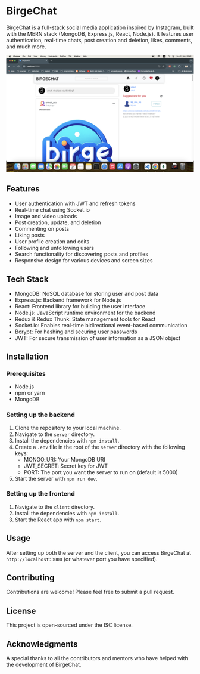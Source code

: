 # BirgeChat

BirgeChat is a full-stack social media application inspired by Instagram, built with the MERN stack (MongoDB, Express.js, React, Node.js). It features user authentication, real-time chats, post creation and deletion, likes, comments, and much more.

![BirgeChat Screenshot](./BirgeChat.png)

## Features

- User authentication with JWT and refresh tokens
- Real-time chat using Socket.io
- Image and video uploads
- Post creation, update, and deletion
- Commenting on posts
- Liking posts
- User profile creation and edits
- Following and unfollowing users
- Search functionality for discovering posts and profiles
- Responsive design for various devices and screen sizes

## Tech Stack

- MongoDB: NoSQL database for storing user and post data
- Express.js: Backend framework for Node.js
- React: Frontend library for building the user interface
- Node.js: JavaScript runtime environment for the backend
- Redux & Redux Thunk: State management tools for React
- Socket.io: Enables real-time bidirectional event-based communication
- Bcrypt: For hashing and securing user passwords
- JWT: For secure transmission of user information as a JSON object

## Installation

### Prerequisites

- Node.js
- npm or yarn
- MongoDB

### Setting up the backend

1. Clone the repository to your local machine.
2. Navigate to the `server` directory.
3. Install the dependencies with `npm install`.
4. Create a `.env` file in the root of the `server` directory with the following keys:
   - MONGO_URI: Your MongoDB URI
   - JWT_SECRET: Secret key for JWT
   - PORT: The port you want the server to run on (default is 5000)
5. Start the server with `npm run dev`.

### Setting up the frontend

1. Navigate to the `client` directory.
2. Install the dependencies with `npm install`.
3. Start the React app with `npm start`.

## Usage

After setting up both the server and the client, you can access BirgeChat at `http://localhost:3000` (or whatever port you have specified).

## Contributing

Contributions are welcome! Please feel free to submit a pull request.

## License

This project is open-sourced under the ISC license.

## Acknowledgments

A special thanks to all the contributors and mentors who have helped with the development of BirgeChat.

